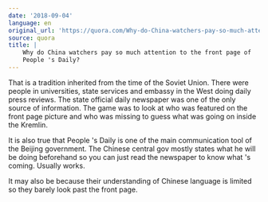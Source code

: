 ```yaml
---
date: '2018-09-04'
language: en
original_url: 'https://quora.com/Why-do-China-watchers-pay-so-much-attention-to-the-front-page-of-Peoples-Daily/answer/Clément-Renaud'
source: quora
title: |
    Why do China watchers pay so much attention to the front page of
    People 's Daily?
---
```


That is a tradition inherited from the time of the Soviet Union. There
were people in universities, state services and embassy in the West
doing daily press reviews. The state official daily newspaper was one of
the only source of information. The game was to look at who was featured
on the front page picture and who was missing to guess what was going on
inside the Kremlin.

It is also true that People 's Daily is one of the main communication
tool of the Beijing government. The Chinese central gov mostly states
what he will be doing beforehand so you can just read the newspaper to
know what 's coming. Usually works.

It may also be because their understanding of Chinese language is
limited so they barely look past the front page.
